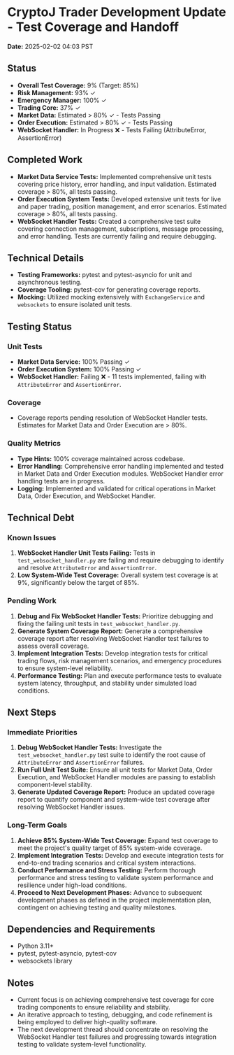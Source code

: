 # CryptoJ Trader Development Update - Test Coverage and Handoff

**Date:** 2025-02-02 04:03 PST

## Status
- **Overall Test Coverage:** 9% (Target: 85%)
- **Risk Management:** 93% ✓
- **Emergency Manager:** 100% ✓
- **Trading Core:** 37% ✓
- **Market Data:** Estimated > 80% ✓ - Tests Passing
- **Order Execution:** Estimated > 80% ✓ - Tests Passing
- **WebSocket Handler:** In Progress ❌ - Tests Failing (AttributeError, AssertionError)

## Completed Work
- **Market Data Service Tests:** Implemented comprehensive unit tests covering price history, error handling, and input validation. Estimated coverage > 80%, all tests passing.
- **Order Execution System Tests:** Developed extensive unit tests for live and paper trading, position management, and error scenarios. Estimated coverage > 80%, all tests passing.
- **WebSocket Handler Tests:** Created a comprehensive test suite covering connection management, subscriptions, message processing, and error handling. Tests are currently failing and require debugging.

## Technical Details
- **Testing Frameworks:** pytest and pytest-asyncio for unit and asynchronous testing.
- **Coverage Tooling:** pytest-cov for generating coverage reports.
- **Mocking:** Utilized mocking extensively with `ExchangeService` and `websockets` to ensure isolated unit tests.

## Testing Status
### Unit Tests
- **Market Data Service:** 100% Passing ✓
- **Order Execution System:** 100% Passing ✓
- **WebSocket Handler:** Failing ❌ - 11 tests implemented, failing with `AttributeError` and `AssertionError`.

### Coverage
- Coverage reports pending resolution of WebSocket Handler tests. Estimates for Market Data and Order Execution are > 80%.

### Quality Metrics
- **Type Hints:** 100% coverage maintained across codebase.
- **Error Handling:** Comprehensive error handling implemented and tested in Market Data and Order Execution modules. WebSocket Handler error handling tests are in progress.
- **Logging:** Implemented and validated for critical operations in Market Data, Order Execution, and WebSocket Handler.

## Technical Debt
### Known Issues
1. **WebSocket Handler Unit Tests Failing:** Tests in `test_websocket_handler.py` are failing and require debugging to identify and resolve `AttributeError` and `AssertionError`.
2. **Low System-Wide Test Coverage:** Overall system test coverage is at 9%, significantly below the target of 85%.

### Pending Work
1. **Debug and Fix WebSocket Handler Tests:** Prioritize debugging and fixing the failing unit tests in `test_websocket_handler.py`.
2. **Generate System Coverage Report:** Generate a comprehensive coverage report after resolving WebSocket Handler test failures to assess overall coverage.
3. **Implement Integration Tests:** Develop integration tests for critical trading flows, risk management scenarios, and emergency procedures to ensure system-level reliability.
4. **Performance Testing:** Plan and execute performance tests to evaluate system latency, throughput, and stability under simulated load conditions.

## Next Steps
### Immediate Priorities
1. **Debug WebSocket Handler Tests:** Investigate the `test_websocket_handler.py` test suite to identify the root cause of `AttributeError` and `AssertionError` failures.
2. **Run Full Unit Test Suite:** Ensure all unit tests for Market Data, Order Execution, and WebSocket Handler modules are passing to establish component-level stability.
3. **Generate Updated Coverage Report:** Produce an updated coverage report to quantify component and system-wide test coverage after resolving WebSocket Handler issues.

### Long-Term Goals
1. **Achieve 85% System-Wide Test Coverage:** Expand test coverage to meet the project's quality target of 85% system-wide coverage.
2. **Implement Integration Tests:** Develop and execute integration tests for end-to-end trading scenarios and critical system interactions.
3. **Conduct Performance and Stress Testing:** Perform thorough performance and stress testing to validate system performance and resilience under high-load conditions.
4. **Proceed to Next Development Phases:** Advance to subsequent development phases as defined in the project implementation plan, contingent on achieving testing and quality milestones.

## Dependencies and Requirements
- Python 3.11+
- pytest, pytest-asyncio, pytest-cov
- websockets library

## Notes
- Current focus is on achieving comprehensive test coverage for core trading components to ensure reliability and stability.
- An iterative approach to testing, debugging, and code refinement is being employed to deliver high-quality software.
- The next development thread should concentrate on resolving the WebSocket Handler test failures and progressing towards integration testing to validate system-level functionality.

